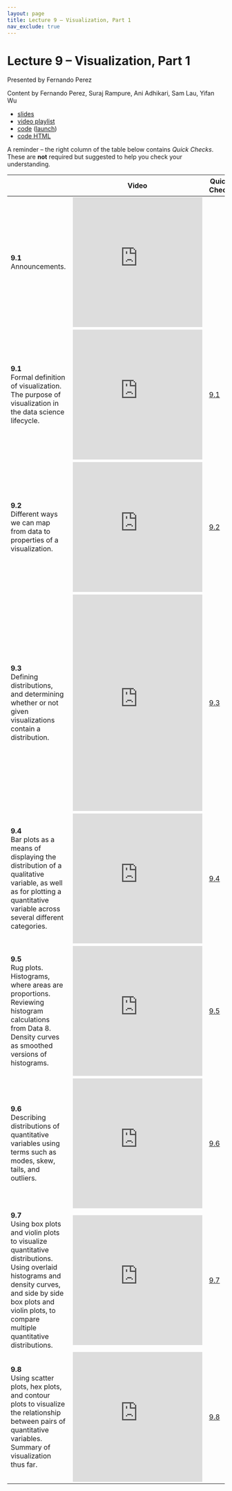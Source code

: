 ```yaml
---
layout: page
title: Lecture 9 – Visualization, Part 1
nav_exclude: true
---
```


# Lecture 9 – Visualization, Part 1

Presented by Fernando Perez

Content by Fernando Perez, Suraj Rampure, Ani Adhikari, Sam Lau, Yifan Wu

- [slides](https://docs.google.com/presentation/d/1r1zyItUSM7mmoF26-sPrVIg_m21BCx0TMVetdaSLtdQ/edit)
- [video playlist](https://www.youtube.com/playlist?list=PLQCcNQgUcDfoO8fNlehX61bY3nZevBNgf)
- [code](https://github.com/DS-100/su21/tree/main/lec/lec09) ([launch](https://data100.datahub.berkeley.edu/hub/user-redirect/git-sync?repo=https://github.com/DS-100/su21&subPath=lec/lec09/&branch=main))
- [code HTML](../../resources/assets/lectures/lec09/lec09.html)

A reminder – the right column of the table below contains _Quick Checks_. These are **not** required but suggested to help you check your understanding.

<table>
<colgroup>
<col style="width: 25%" />
<col style="width: 25%" />
<col style="width: 25%" />
</colgroup>
<thead>
<tr class="header">
<th></th>
<th>Video</th>
<th>Quick Check</th>
</tr>
</thead>
<tbody>
<tr>
<td><strong>9.1</strong> <br>Announcements.</td>
<td><iframe width="300" height="300" height src="https://youtube.com/embed/YhXQMzZ5dpg" frameborder="0" allow="accelerometer; autoplay; encrypted-media; gyroscope; picture-in-picture" allowfullscreen></iframe></td>
<td></td>
</tr>
<tr>
<td><strong>9.1</strong> <br>Formal definition of visualization. The purpose of visualization in the data science lifecycle.</td>
<td><iframe width="300" height="300" height src="https://youtube.com/embed/jJEEYES-Drw" frameborder="0" allow="accelerometer; autoplay; encrypted-media; gyroscope; picture-in-picture" allowfullscreen></iframe></td>
<td><a href="https://docs.google.com/forms/d/e/1FAIpQLSexaAOGhCNH9KWFQ_oX70T6JsAdffZMWay7eU7P1OmzW4W03w/viewform" target="\_blank">9.1</a></td>
</tr>
<tr>
<td><strong>9.2</strong> <br>Different ways we can map from data to properties of a visualization.</td>
<td><iframe width="300" height="300" height src="https://youtube.com/embed/6cly3iD2B64" frameborder="0" allow="accelerometer; autoplay; encrypted-media; gyroscope; picture-in-picture" allowfullscreen></iframe></td>
<td><a href="https://docs.google.com/forms/d/e/1FAIpQLSe9ntPR3T4f6BeYZO0lhPrZoP5LEIn6Bz3uXjDe2oz17w5C5w/viewform" target="\_blank">9.2</a></td>
</tr>
<tr>
<td><strong>9.3</strong> <br>Defining distributions, and determining whether or not given visualizations contain a distribution.</td>
<td><iframe width="300" height="500" height src="https://youtube.com/embed/7DaEWbSdBd4" frameborder="0" allow="accelerometer; autoplay; encrypted-media; gyroscope; picture-in-picture" allowfullscreen></iframe></td>
<td><a href="https://docs.google.com/forms/d/e/1FAIpQLSduTiHpfGwdU2asUPQYHy-9w3HCB215RHsabyZ64oK5BpQFDA/viewform" target="\_blank">9.3</a></td>
</tr>
<tr>
<td><strong>9.4</strong> <br>Bar plots as a means of displaying the distribution of a qualitative variable, as well as for plotting a quantitative variable across several different categories.</td>
<td><iframe width="300" height="300" height src="https://youtube.com/embed/-uclH1gmwuE" frameborder="0" allow="accelerometer; autoplay; encrypted-media; gyroscope; picture-in-picture" allowfullscreen></iframe></td>
<td><a href="https://docs.google.com/forms/d/e/1FAIpQLSdcQ3v592DxseqOCk5NkWbOvuQBWRx8uedf_maWLp_8E5k8Lw/viewform" target="\_blank">9.4</a></td>
</tr>
<tr>
<td><strong>9.5</strong> <br>Rug plots. Histograms, where areas are proportions. Reviewing histogram calculations from Data 8. Density curves as smoothed versions of histograms.</td>
<td><iframe width="300" height="300" height src="https://youtube.com/embed/j2cGxJTXask" frameborder="0" allow="accelerometer; autoplay; encrypted-media; gyroscope; picture-in-picture" allowfullscreen></iframe></td>
<td><a href="https://docs.google.com/forms/d/e/1FAIpQLScG2DQ56lky4DMTk1sI_MnWEPOW3pvX7ncbbUnhvMOySUrrHQ/viewform" target="\_blank">9.5</a></td>
</tr>
<tr>
<td><strong>9.6</strong> <br>Describing distributions of quantitative variables using terms such as modes, skew, tails, and outliers.</td>
<td><iframe width="300" height="300" height src="https://youtube.com/embed/XyVFj_ckvFg" frameborder="0" allow="accelerometer; autoplay; encrypted-media; gyroscope; picture-in-picture" allowfullscreen></iframe></td>
<td><a href="https://docs.google.com/forms/d/e/1FAIpQLSdVXO6r2gy8AoUnFbGrfPVZA3s0iT9gMazDyYT3WyVG5EGvfQ/viewform" target="\_blank">9.6</a></td>
</tr>
<tr>
<td><strong>9.7</strong> <br>Using box plots and violin plots to visualize quantitative distributions. Using overlaid histograms and density curves, and side by side box plots and violin plots, to compare multiple quantitative distributions.</td>
<td><iframe width="300" height="300" height src="https://youtube.com/embed/oGHNoTcJy6M" frameborder="0" allow="accelerometer; autoplay; encrypted-media; gyroscope; picture-in-picture" allowfullscreen></iframe></td>
<td><a href="https://docs.google.com/forms/d/e/1FAIpQLSd_vYmQ13BJ-wBQlCbYIxZgeYTwxVN_O0tTjSDRLMFI1Uj9eg/viewform" target="\_blank">9.7</a></td>
</tr>
<tr>
<td><strong>9.8</strong> <br>Using scatter plots, hex plots, and contour plots to visualize the relationship between pairs of quantitative variables. Summary of visualization thus far.</td>
<td><iframe width="300" height="300" height src="https://youtube.com/embed/s-dRmP_8zd0" frameborder="0" allow="accelerometer; autoplay; encrypted-media; gyroscope; picture-in-picture" allowfullscreen></iframe></td>
<td><a href="https://docs.google.com/forms/d/e/1FAIpQLSfdOrjZe1bnf9wRuqDY1snb0wCdPQbJ19cMBHDyKCz1ba-Z4Q/viewform" target="\_blank">9.8</a></td>
</tr>
